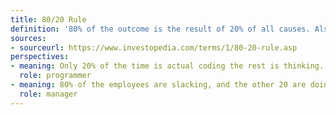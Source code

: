 ```yaml
---
title: 80/20 Rule
definition: '80% of the outcome is the result of 20% of all causes. Also known as the Pareto Principle'
sources:
- sourceurl: https://www.investopedia.com/terms/1/80-20-rule.asp
perspectives:
- meaning: Only 20% of the time is actual coding the rest is thinking.
  role: programmer
- meaning: 80% of the employees are slacking, and the other 20 are doing all the work
  role: manager
---
```

